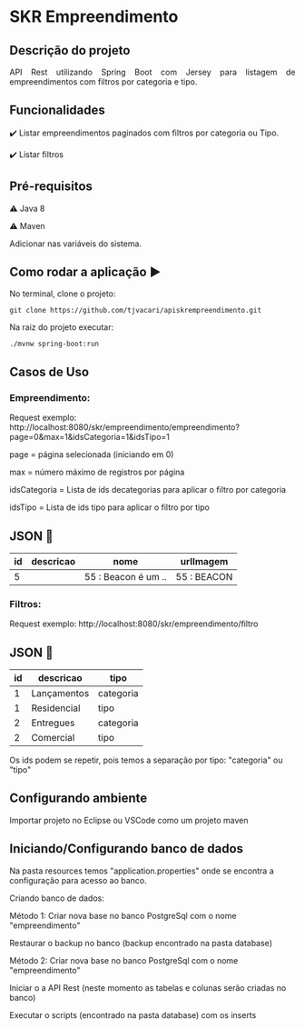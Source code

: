<h1>SKR Empreendimento</h1> 

## Descrição do projeto 

<p align="justify">
  API Rest utilizando Spring Boot com Jersey para listagem de empreendimentos com filtros por categoria e tipo.
</p>

## Funcionalidades

:heavy_check_mark: Listar empreendimentos paginados com filtros por categoria ou Tipo.

:heavy_check_mark: Listar filtros

## Pré-requisitos

:warning: Java 8

:warning: Maven

Adicionar nas variáveis do sistema.

## Como rodar a aplicação :arrow_forward:

No terminal, clone o projeto: 

```
git clone https://github.com/tjvacari/apiskrempreendimento.git
```

Na raiz do projeto executar:

```
./mvnw spring-boot:run
```

## Casos de Uso

### Empreendimento: 

Request exemplo:
http://localhost:8080/skr/empreendimento/empreendimento?page=0&max=1&idsCategoria=1&idsTipo=1

page = página selecionada (iniciando em 0)

max = número máximo de registros por página

idsCategoria = Lista de ids decategorias para aplicar o filtro por categoria

idsTipo = Lista de ids tipo para aplicar o filtro por tipo

## JSON :floppy_disk:

|id|descricao|nome|urlImagem|
| -------- |-------- |-------- |-------- |
|5||55 : Beacon é um ..|55 : BEACON|https://skr.com.br/public/uploads/9cfe133c7cb0a7d442ce7857bf8050e6.jpg|

### Filtros: 

Request exemplo:
http://localhost:8080/skr/empreendimento/filtro

## JSON :floppy_disk:

|id|descricao|tipo|
| -------- | -------- |-------- |
|1|Lançamentos|categoria|
|1|Residencial|tipo|
|2|Entregues|categoria|
|2|Comercial|tipo|

Os ids podem se repetir, pois temos a separação por tipo: "categoria" ou "tipo"

## Configurando ambiente
Importar projeto no Eclipse ou VSCode como um projeto maven

## Iniciando/Configurando banco de dados

Na pasta resources temos "application.properties" onde se encontra a configuração para acesso ao banco.

Criando banco de dados:

Método 1:
Criar nova base no banco PostgreSql com o nome "empreendimento"

Restaurar o backup no banco (backup encontrado na pasta database)

Método 2:
Criar nova base no banco PostgreSql com o nome "empreendimento"

Iniciar o a API Rest (neste momento as tabelas e colunas serão criadas no banco)

Executar o scripts (encontrado na pasta database) com os inserts